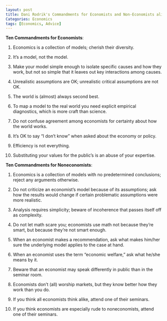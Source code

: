 ```yaml
---
layout: post
title: Dani Rodrik's Commandments for Economists and Non-Economists alike
Categories: Economics
tags: [Economics, Advice]
---
```



**Ten Commandments for Economists**: 

1. Economics is a collection of models; cherish their diversity. 

2. It’s a model, not the model. 

3. Make your model simple enough to isolate specific causes and how they work, but not so simple that it leaves out key interactions among causes. 
4. Unrealistic assumptions are OK; unrealistic critical assumptions
   are not OK. 

5. The world is (almost) always second best.
 
6. To map a model to the real world you need explicit empirical
   diagnostics, which is more craft than science. 

7. Do not confuse agreement among economists for certainty about how
   the world works. 

8. It’s OK to say “I don’t know” when asked about the economy or
   policy. 

9. Efficiency is not everything. 

10. Substituting your values for the public’s is an abuse of your
    expertise. 

**Ten Commandments for Noneconomists**: 

1. Economics is a collection of models with no predetermined
   conclusions; reject any arguments otherwise. 

2. Do not criticize an economist’s model because of its assumptions;
   ask how the results would change if certain problematic assumptions
   were more realistic. 

3. Analysis requires simplicity; beware of incoherence that passes
   itself off as complexity. 

4. Do not let math scare you; economists use math not because they’re
   smart, but because they’re not smart enough. 

5. When an economist makes a recommendation, ask what makes him/her
   sure the underlying model applies to the case at hand. 

6. When an economist uses the term “economic welfare,” ask what he/she
   means by it. 

7. Beware that an economist may speak differently in public than in
   the seminar room. 

8. Economists don’t (all) worship markets, but they know better how
   they work than you do. 

9. If you think all economists think alike, attend one of their
   seminars. 

10. If you think economists are especially rude to noneconomists, attend one of their seminars.
